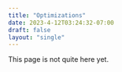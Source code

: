 ```yaml
---
title: "Optimizations"
date: 2023-4-12T03:24:32-07:00
draft: false
layout: "single"
---
```


This page is not quite here yet.